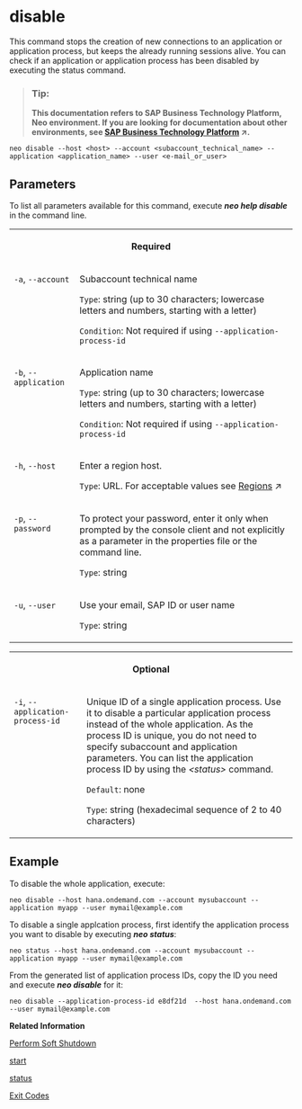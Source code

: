 <!-- loio59fedc12d81b4801aa24c3b12414e382 -->

# disable

This command stops the creation of new connections to an application or application process, but keeps the already running sessions alive. You can check if an application or application process has been disabled by executing the status command.



> ### Tip:  
> **This documentation refers to SAP Business Technology Platform, Neo environment. If you are looking for documentation about other environments, see [SAP Business Technology Platform](https://help.sap.com/viewer/65de2977205c403bbc107264b8eccf4b/Cloud/en-US/6a2c1ab5a31b4ed9a2ce17a5329e1dd8.html "SAP Business Technology Platform (SAP BTP) is an integrated offering comprised of four technology portfolios: database and data management, application development and integration, analytics, and intelligent technologies. The platform offers users the ability to turn data into business value, compose end-to-end business processes, and build and extend SAP applications quickly.") :arrow_upper_right:.**



```
neo disable --host <host> --account <subaccount_technical_name> --application <application_name> --user <e-mail_or_user>
```



## Parameters



To list all parameters available for this command, execute ***neo help disable*** in the command line.


<table>
<tr>
<th valign="top" colspan="2">

Required



</th>
</tr>
<tr>
<td valign="top">

`-a`, `--account`



</td>
<td valign="top">

Subaccount technical name

`Type`: string \(up to 30 characters; lowercase letters and numbers, starting with a letter\)

`Condition`: Not required if using `--application-process-id`



</td>
</tr>
<tr>
<td valign="top">

`-b`, `--application` 



</td>
<td valign="top">

Application name

 `Type`: string \(up to 30 characters; lowercase letters and numbers, starting with a letter\)

`Condition`: Not required if using `--application-process-id`



</td>
</tr>
<tr>
<td valign="top">

`-h`, `--host`



</td>
<td valign="top">

Enter a region host.

`Type`: URL. For acceptable values see [Regions](https://help.sap.com/viewer/65de2977205c403bbc107264b8eccf4b/Cloud/en-US/350356d1dc314d3199dca15bd2ab9b0e.html "You can deploy applications in different regions. Each region represents a geographical location (for example, Europe, US East) where applications, data, or services are hosted.") :arrow_upper_right:



</td>
</tr>
<tr>
<td valign="top">

`-p`, `--password`



</td>
<td valign="top">

To protect your password, enter it only when prompted by the console client and not explicitly as a parameter in the properties file or the command line.

`Type`: string



</td>
</tr>
<tr>
<td valign="top">

`-u`, `--user`



</td>
<td valign="top">

Use your email, SAP ID or user name

`Type`: string



</td>
</tr>
</table>


<table>
<tr>
<th valign="top" colspan="2">

Optional



</th>
</tr>
<tr>
<td valign="top">

`-i`, `--application-process-id`



</td>
<td valign="top">

Unique ID of a single application process. Use it to disable a particular application process instead of the whole application. As the process ID is unique, you do not need to specify subaccount and application parameters. You can list the application process ID by using the *<status\>* command.

`Default`: none

`Type`: string \(hexadecimal sequence of 2 to 40 characters\)



</td>
</tr>
</table>



## Example

To disable the whole application, execute:

```
neo disable --host hana.ondemand.com --account mysubaccount --application myapp --user mymail@example.com
```

To disable a single applcation process, first identify the application process you want to disable by executing ***neo status***:

```
neo status --host hana.ondemand.com --account mysubaccount --application myapp --user mymail@example.com
```

From the generated list of application process IDs, copy the ID you need and execute ***neo disable*** for it:

```
neo disable --application-process-id e8df21d  --host hana.ondemand.com --user mymail@example.com 
```

**Related Information**  


[Perform Soft Shutdown](perform-soft-shutdown-17e8e96.md "Soft shutdown enables an operator to stop an application or application process in a way that no data is lost. Using soft shutdown gives sufficient time to finish serving end user requests or background jobs.")

[start](start-cc417d7.md "Starts a deployed application in order to make it available for customers. In case the application is already started, the command starts an additional application process if the quota for maximum allowed number of application processes is not exceeded.")

[status](status-d4f6592.md "You can check the current status of an application or application process. The command lists all application processes with their IDs, state, last change date sorted chronologically, and runtime information.")

[Exit Codes](exit-codes-7886796.md "")

